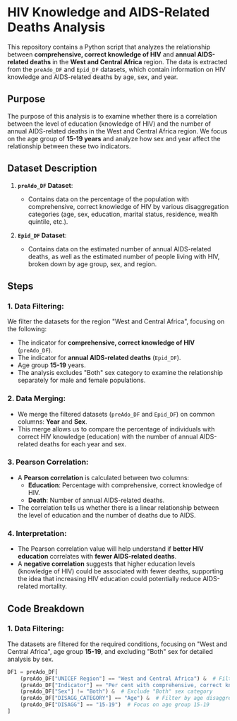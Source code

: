# HIV Knowledge and AIDS-Related Deaths Analysis

This repository contains a Python script that analyzes the relationship between **comprehensive, correct knowledge of HIV** and **annual AIDS-related deaths** in the **West and Central Africa** region. The data is extracted from the `preAdo_DF` and `Epid_DF` datasets, which contain information on HIV knowledge and AIDS-related deaths by age, sex, and year.

## Purpose
The purpose of this analysis is to examine whether there is a correlation between the level of education (knowledge of HIV) and the number of annual AIDS-related deaths in the West and Central Africa region. We focus on the age group of **15-19 years** and analyze how sex and year affect the relationship between these two indicators.

## Dataset Description

1. **`preAdo_DF` Dataset**:
   - Contains data on the percentage of the population with comprehensive, correct knowledge of HIV by various disaggregation categories (age, sex, education, marital status, residence, wealth quintile, etc.).
   
2. **`Epid_DF` Dataset**:
   - Contains data on the estimated number of annual AIDS-related deaths, as well as the estimated number of people living with HIV, broken down by age group, sex, and region.

## Steps

### 1. **Data Filtering**:
   We filter the datasets for the region "West and Central Africa", focusing on the following:
   - The indicator for **comprehensive, correct knowledge of HIV** (`preAdo_DF`).
   - The indicator for **annual AIDS-related deaths** (`Epid_DF`).
   - Age group **15-19** years.
   - The analysis excludes "Both" sex category to examine the relationship separately for male and female populations.

### 2. **Data Merging**:
   - We merge the filtered datasets (`preAdo_DF` and `Epid_DF`) on common columns: **Year** and **Sex**.
   - This merge allows us to compare the percentage of individuals with correct HIV knowledge (education) with the number of annual AIDS-related deaths for each year and sex.

### 3. **Pearson Correlation**:
   - A **Pearson correlation** is calculated between two columns:
     - **Education**: Percentage with comprehensive, correct knowledge of HIV.
     - **Death**: Number of annual AIDS-related deaths.
   - The correlation tells us whether there is a linear relationship between the level of education and the number of deaths due to AIDS.

### 4. **Interpretation**:
   - The Pearson correlation value will help understand if **better HIV education** correlates with **fewer AIDS-related deaths**.
   - A **negative correlation** suggests that higher education levels (knowledge of HIV) could be associated with fewer deaths, supporting the idea that increasing HIV education could potentially reduce AIDS-related mortality.

## Code Breakdown

### 1. **Data Filtering**:
   The datasets are filtered for the required conditions, focusing on "West and Central Africa", age group **15-19**, and excluding "Both" sex for detailed analysis by sex.

```python
DF1 = preAdo_DF[
    (preAdo_DF["UNICEF Region"] == "West and Central Africa") &  # Filter by region: West and Central Africa
    (preAdo_DF["Indicator"] == "Per cent with comprehensive, correct knowledge of HIV") &  # Filter by indicator: HIV knowledge
    (preAdo_DF["Sex"] != "Both") &  # Exclude "Both" sex category
    (preAdo_DF["DISAGG_CATEGORY"] == "Age") &  # Filter by age disaggregation
    (preAdo_DF["DISAGG"] == "15-19")  # Focus on age group 15-19
]
